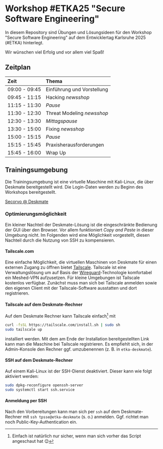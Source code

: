 # Workshop #ETKA25 "Secure Software Engineering"

In diesem Repository sind Übungen und Lösungsideen für den Workshop "Secure Software Engineering" auf dem Entwicklertag Karlsruhe 2025 (#ETKA) hinterlegt.

Wir wünschen viel Erfolg und vor allem viel Spaß!

## Zeitplan

| Zeit          | Thema                      |
| :------------ | :------------------------- |
| 09:00 - 09:45 | Einführung und Vorstellung |
| 09:45 - 11:15 | Hacking _newsshop_         |
| 11:15 - 11:30 | _Pause_                    |
| 11:30 - 12:30 | Threat Modeling _newsshop_ |
| 12:30 - 13:30 | _Mittagspause_             |
| 13:30 - 15:00 | Fixing _newsshop_          |
| 15:00 - 15:15 | _Pause_                    |
| 15:15 - 15:45 | Praxisherausforderungen    |
| 15:45 - 16:00 | Wrap Up                    |

## Trainingsumgebung

Die Trainingsumgebung ist eine virtuelle Maschine mit Kali-Linux, die über Deskmate bereitgestellt wird. Die Login-Daten werden zu Beginn des Workshops bereitgestellt.

[Secorvo @ Deskmate](https://secorvo.deskmate.me/)

### Optimierungsmöglichkeit

Ein kleiner Nachteil der Deskmate-Lösung ist die eingeschränkte Bedienung der GUI über den Browser. Vor allem funktioniert _Copy and Paste_ in dieser Umgebung nicht. Im Folgenden wird eine Möglichkeit vorgestellt, diesen Nachteil durch die Nutzung von SSH zu kompensieren.

#### Tailscale.com

Eine einfache Möglichkeit, die virtuellen Maschinen von Deskmate für einen externen Zugang zu öffnen bietet [Tailscale](https://tailscale.com/). Tailscale ist eine Verwaltungslösung um auf Basis der [Wireguard](https://www.wireguard.com/)-Technologie komfortabel ein Meshed-VPN aufzusetzen. Für kleine Umgebungen ist Tailscale kostenlos verfügbar. Zunächst muss man sich bei Tailscale anmelden sowie den eigenen Client mit der Tailscale-Software ausstatten und dort registrieren.

#### Tailscale auf dem Deskmate-Rechner

Auf dem Deskmate Rechner kann Tailscale einfach[^einfach] mit

[^einfach]: Einfach ist natürlich nur sicher, wenn man sich vorher das Script angeschaut[^verstanden] hat :wink:
[^verstanden]: ... und verstanden :wink:

```bash
curl -fsSL https://tailscale.com/install.sh | sudo sh
sudo tailscale up
```

installiert werden. Mit dem am Ende der Installation bereitgestellten Link kann man die Maschine bei Tailscale registrieren. Es empfiehlt sich, in der Admin-Konsole den Rechner ggf. umzubenennen (z. B. in `etka-deskmate`).

#### SSH auf dem Deskmate-Rechner

Auf einem Kali-Linux ist der SSH-Dienst deaktiviert. Dieser kann wie folgt aktiviert werden:

```bash
sudo dpkg-reconfigure openssh-server
sudo systemctl start ssh.service
```

#### Anmeldung per SSH

Nach den Vorbereitungen kann man sich per `ssh` auf dem Deskmate-Rechner mit `ssh tpsse@etka-deskmate` (s. o.) anmelden. Ggf. richtet man noch Public-Key-Authentication ein.